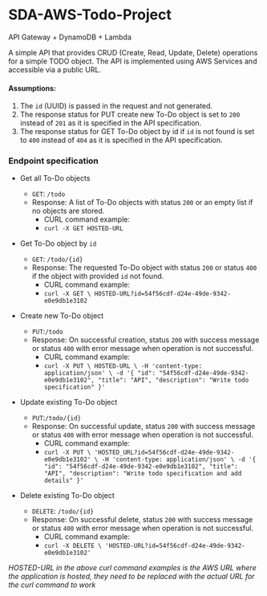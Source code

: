 # SDA-AWS-Todo-Project
API Gateway + DynamoDB + Lambda  

A simple API that provides CRUD (Create, Read, Update, Delete) operations for a simple TODO object. The API is implemented
using AWS Services and accessible via a public URL.

#### Assumptions:
1. The `id` (UUID) is passed in the request and not generated.
2. The response status for PUT create new To-Do object is set to `200` instead of `201` as it is specified in the API specification. 
3. The response status for GET To-Do object by id if `id` is not found is set to `400` instead of `404` as it is specified in the API specification.

### Endpoint specification
* Get all To-Do objects
    * `GET`: `/todo`
    * Response: A list of To-Do objects with status `200` or an empty list if no objects are stored.
        * CURL command example:
        *  `curl -X GET HOSTED-URL`

* Get To-Do object by `id`
    * `GET`: `/todo/{id}`
    * Response: The requested To-Do object with status `200` or status `400` if the object with provided `id` not found.
        * CURL command example:
        *  `curl -X GET \
           HOSTED-URL?id=54f56cdf-d24e-49de-9342-e0e9db1e3102`
      
* Create new To-Do object
    * `PUT`:`/todo`
    * Response: On successful creation, status `200` with success message or status `400` with error message when operation is not successful.
        * CURL command example:
        * `curl -X PUT \
          HOSTED-URL \
          -H 'content-type: application/json' \
          -d '{
          "id": "54f56cdf-d24e-49de-9342-e0e9db1e3102",
          "title": "API",
          "description": "Write todo specification"
          }'`

* Update existing To-Do object
    * `PUT`:`/todo/{id}`
    * Response: On successful update, status `200` with success message or status `400` with error message when operation is not successful.
        * CURL command example:
        *  `curl -X PUT \
           'HOSTED_URL?id=54f56cdf-d24e-49de-9342-e0e9db1e3102' \
           -H 'content-type: application/json' \
           -d '{
           "id": "54f56cdf-d24e-49de-9342-e0e9db1e3102",
           "title": "API",
           "description": "Write todo specification and add details"
           }'`

* Delete existing To-Do object
    * `DELETE`: `/todo/{id}`
    * Response: On successful delete, status `200` with success message or status `400` with error message when operation is not successful.
        * CURL command example:
        *  `curl -X DELETE \
           'HOSTED-URL?id=54f56cdf-d24e-49de-9342-e0e9db1e3102'`

_HOSTED-URL in the above curl command examples is the AWS URL where the application is hosted, they need to be replaced with the actual URL for the curl command to work_